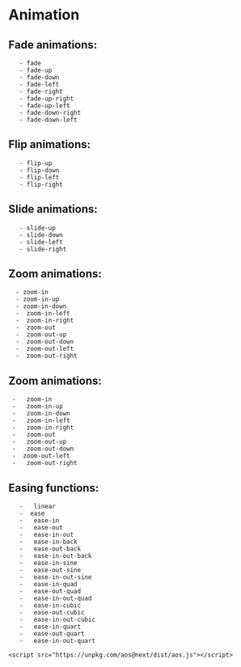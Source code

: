 # Animation
  <link rel="stylesheet" href="https://unpkg.com/aos@next/dist/aos.css" />

  <div data-aos="fade-in"></div>
  
  <div data-aos="fade-up" data-aos-anchor=".other-element"></div>
  
##  Fade animations:

       - fade
       - fade-up
       - fade-down
       - fade-left
       - fade-right
       - fade-up-right
       - fade-up-left
       - fade-down-right
       - fade-down-left
  
##   Flip animations:

       - flip-up
       - flip-down
       - flip-left
       - flip-right
  
 ##  Slide animations:

       - slide-up
       - slide-down
       - slide-left
       - slide-right
       
 ##  Zoom animations:

      - zoom-in
      - zoom-in-up
      - zoom-in-down
      -  zoom-in-left
      -  zoom-in-right
      -  zoom-out
      -  zoom-out-up
      -  zoom-out-down
      -  zoom-out-left
      -  zoom-out-right
  
 ##  Zoom animations:

     -   zoom-in
     -   zoom-in-up
     -   zoom-in-down
     -   zoom-in-left
     -   zoom-in-right
     -   zoom-out
     -   zoom-out-up
     -   zoom-out-down
     -  zoom-out-left
     -   zoom-out-right
  
##   Easing functions:


       -   linear
       -  ease
       -   ease-in
       -   ease-out
       -   ease-in-out
       -   ease-in-back
       -   ease-out-back
       -   ease-in-out-back
       -   ease-in-sine
       -   ease-out-sine
       -   ease-in-out-sine
       -   ease-in-quad
       -   ease-out-quad
       -   ease-in-out-quad
       -   ease-in-cubic
       -   ease-out-cubic
       -   ease-in-out-cubic
       -   ease-in-quart
       -   ease-out-quart
       -   ease-in-out-quart
  
  
  <div
    data-aos="fade-up"
    data-aos-offset="200"
    data-aos-delay="50"
    data-aos-duration="1000"
    data-aos-easing="ease-in-out"
    data-aos-mirror="true"
    data-aos-once="false"
    data-aos-anchor-placement="top-center"
  >
  </div>
  
  
    <script src="https://unpkg.com/aos@next/dist/aos.js"></script>
  <script>
    AOS.init();
  </script>
